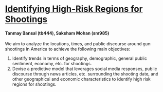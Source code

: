 # [Identifying High-Risk Regions for Shootings](https://github.com/tanmaybansal01/orie4741-f19)
#### Tanmay Bansal (tb444), Saksham Mohan (sm985)

We aim to analyze the locations, times, and public discourse around gun shootings in America to
achieve the following main objectives:
1. Identify trends in terms of geography, demographic, general public sentiment, economy, etc.
for shootings.
2. Devise a predictive model that leverages social media responses, public discourse through
news articles, etc. surrounding the shooting date, and other geographical and economic
characteristics to identify high risk regions for shootings.
